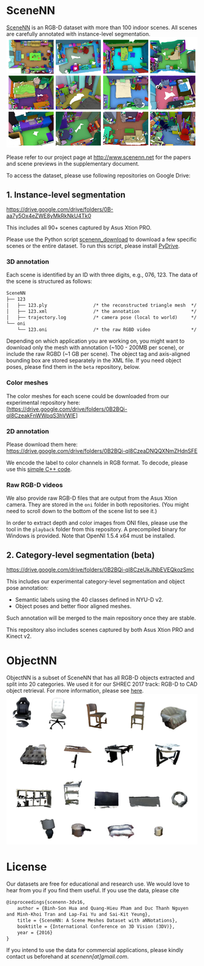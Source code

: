 # SceneNN
[SceneNN](http://scenenn.net) is an RGB-D dataset with more than 100 indoor scenes. All scenes are carefully annotated with instance-level segmentation. 
![](images/teaser.png?raw=true)

Please refer to our project page at http://www.scenenn.net for the papers and scene previews in the supplementary document. 

To access the dataset, please use following repositories on Google Drive:

## 1. Instance-level segmentation
https://drive.google.com/drive/folders/0B-aa7y5Ox4eZWE8yMkRkNkU4Tk0

This includes all 90+ scenes captured by Asus Xtion PRO. 

Please use the Python script [scenenn_download](download/scenenn_download.py) to download a few specific scenes or the entire dataset. To run this script, please install [PyDrive](https://pypi.python.org/pypi/PyDrive). 

### 3D annotation
Each scene is identified by an ID with three digits, e.g., 076, 123. The data of the scene is structured as follows: 

```
SceneNN
├── 123
│   ├── 123.ply                 /* the reconstructed triangle mesh  */
│   ├── 123.xml                 /* the annotation                   */
│   ├── trajectory.log          /* camera pose (local to world)     */
└── oni
    └── 123.oni                 /* the raw RGBD video               */
```

Depending on which application you are working on, you might want to download only the mesh with annotation (~100 - 200MB per scene), or include the raw RGBD (~1 GB per scene). 
The object tag and axis-aligned bounding box are stored separately in the XML file. If you need object poses, please find them in the `beta` repository, below. 

### Color meshes 
The color meshes for each scene could be downloaded from our experimental repository here: [https://drive.google.com/drive/folders/0B2BQi-ql8CzeakFnWWpqS3hVWlE]

### 2D annotation 
Please download them here: https://drive.google.com/drive/folders/0B2BQi-ql8CzeaDNQQXNmZHdnSFE

We encode the label to color channels in RGB format. To decode, please use this [simple C++ code](https://github.com/scenenn/shrec17/tree/master/mask_from_label). 

### Raw RGB-D videos 
We also provide raw RGB-D files that are output from the Asus Xtion camera. They are stored in the `oni` folder in both repositories. (You might need to scroll down to the bottom of the scene list to see it.) 

In order to extract depth and color images from ONI files, please use the tool in the `playback` folder from this repository. 
A precompiled binary for Windows is provided. Note that OpenNI 1.5.4 x64 must be installed.  

## 2. Category-level segmentation (beta)
https://drive.google.com/drive/folders/0B2BQi-ql8CzeUkJNbEVEQkozSmc

This includes our experimental category-level segmentation and object pose annotation: 

* Semantic labels using the 40 classes defined in NYU-D v2.
* Object poses and better floor aligned meshes. 

Such annotation will be merged to the main repository once they are stable. 

This repository also includes scenes captured by both Asus Xtion PRO and Kinect v2. 

# ObjectNN 
ObjectNN is a subset of SceneNN that has all RGB-D objects extracted and split into 20 categories. We used it for our SHREC 2017 track: RGB-D to CAD object retrieval. 
For more information, please see [here](http://people.sutd.edu.sg/~saikit/projects/sceneNN/shrec17/index.html). 
![](images/objects.png?raw=true)

# License 
Our datasets are free for educational and research use. We would love to hear from you if you find them useful. If you use the data, please cite
```
@inproceedings{scenenn-3dv16,
    author = {Binh-Son Hua and Quang-Hieu Pham and Duc Thanh Nguyen and Minh-Khoi Tran and Lap-Fai Yu and Sai-Kit Yeung},
    title = {SceneNN: A Scene Meshes Dataset with aNNotations},
    booktitle = {International Conference on 3D Vision (3DV)},
    year = {2016}
}
```

If you intend to use the data for commercial applications, please kindly contact us beforehand at *scenenn[at]gmail.com*. 

